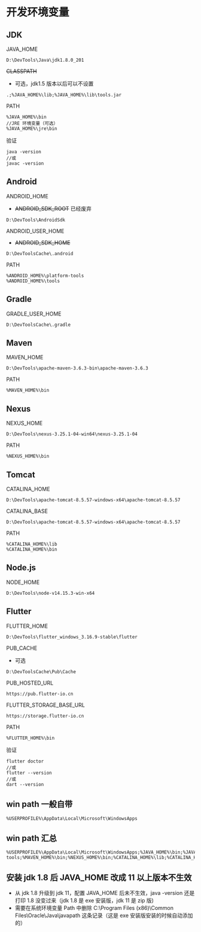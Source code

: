 # 开发环境变量

## JDK

JAVA_HOME

```
D:\DevTools\Java\jdk1.8.0_201
```


~~CLASSPATH~~
- 可选，jdk1.5 版本以后可以不设置
```
.;%JAVA_HOME%\lib;%JAVA_HOME%\lib\tools.jar
```

PATH

```
%JAVA_HOME%\bin
//JRE 环境变量（可选） 
%JAVA_HOME%\jre\bin
```

验证

```
java -version
//或 
javac -version
```


## Android

ANDROID_HOME
- ~~ANDROID_SDK_ROOT~~ 已经废弃  

```
D:\DevTools\AndroidSdk
```

ANDROID_USER_HOME
- ~~ANDROID_SDK_HOME~~
```
D:\DevToolsCache\.android
```

PATH

```
%ANDROID_HOME%\platform-tools
%ANDROID_HOME%\tools
```



## Gradle

GRADLE_USER_HOME

```
D:\DevToolsCache\.gradle
```



## Maven

MAVEN_HOME

```
D:\DevTools\apache-maven-3.6.3-bin\apache-maven-3.6.3
```

PATH

```
%MAVEN_HOME%\bin
```



## Nexus

NEXUS_HOME

```
D:\DevTools\nexus-3.25.1-04-win64\nexus-3.25.1-04
```

PATH

```
%NEXUS_HOME%\bin
```



## Tomcat

CATALINA_HOME

```
D:\DevTools\apache-tomcat-8.5.57-windows-x64\apache-tomcat-8.5.57
```

CATALINA_BASE

```
D:\DevTools\apache-tomcat-8.5.57-windows-x64\apache-tomcat-8.5.57
```

PATH

```
%CATALINA_HOME%\lib
%CATALINA_HOME%\bin
```



## Node.js

NODE_HOME

```
D:\DevTools\node-v14.15.3-win-x64
```


## Flutter

FLUTTER_HOME

```
D:\DevTools\flutter_windows_3.16.9-stable\flutter
```


PUB_CACHE
- 可选
```
D:\DevToolsCache\Pub\Cache
```


PUB_HOSTED_URL
```
https://pub.flutter-io.cn
```


FLUTTER_STORAGE_BASE_URL
```
https://storage.flutter-io.cn
```


PATH

```
%FLUTTER_HOME%\bin
```

验证
```
flutter doctor
//或
flutter --version
//或 
dart --version
```






## win path 一般自带

```
%USERPROFILE%\AppData\Local\Microsoft\WindowsApps
```

## win path 汇总

```
%USERPROFILE%\AppData\Local\Microsoft\WindowsApps;%JAVA_HOME%\bin;%JAVA_HOME%\jre\bin;%ANDROID_HOME%\tools;%ANDROID_HOME%\platform-tools;%MAVEN_HOME%\bin;%NEXUS_HOME%\bin;%CATALINA_HOME%\lib;%CATALINA_HOME%\bin;%NODE_HOME%;%NODE_HOME%\node_global;
```

## 安装 jdk 1.8 后 JAVA_HOME 改成 11 以上版本不生效
- 从 jdk 1.8 升级到 jdk 11，配置 JAVA_HOME 后未不生效，java -version 还是打印 1.8 没变过来（jdk 1.8 是 exe 安装版，jdk 11 是 zip 版)
- 需要在系统环境变量 Path 中删除 C:\Program Files (x86)\Common Files\Oracle\Java\javapath 这条记录（这是 exe 安装版安装的时候自动添加的）


